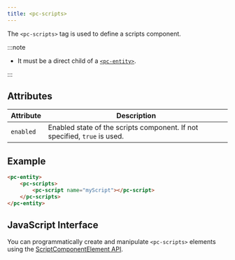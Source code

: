 ```yaml
---
title: <pc-scripts>
---
```


The `<pc-scripts>` tag is used to define a scripts component.

:::note

* It must be a direct child of a [`<pc-entity>`](../pc-entity).

:::

## Attributes

| Attribute | Description |
| --- | --- |
| `enabled` | Enabled state of the scripts component. If not specified, `true` is used. |

## Example

```html
<pc-entity>
    <pc-scripts>
        <pc-script name="myScript"></pc-script>
    </pc-scripts>
</pc-entity>
```

## JavaScript Interface

You can programmatically create and manipulate `<pc-scripts>` elements using the [ScriptComponentElement API](https://api.playcanvas.com/classes/EngineWebComponents.ScriptComponentElement.html).
